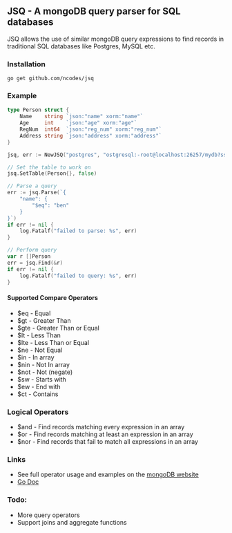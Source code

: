 ## JSQ - A mongoDB query parser for SQL databases

JSQ allows the use of similar mongoDB query expressions to find records in traditional SQL databases like Postgres, MySQL etc. 

### Installation
```
go get github.com/ncodes/jsq
```
### Example

```go
type Person struct {
    Name    string `json:"name" xorm:"name"`
    Age     int    `json:"age" xorm:"age"`
    RegNum  int64  `json:"reg_num" xorm:"reg_num"`
    Address string `json:"address" xorm:"address"`
}

jsq, err := NewJSQ("postgres", "ostgresql:-root@localhost:26257/mydb?sslmode=disable")

// Set the table to work on
jsq.SetTable(Person{}, false)

// Parse a query
err := jsq.Parse(`{
    "name": { 
        "$eq": "ben" 
    }
}`)
if err != nil {
    log.Fatalf("failed to parse: %s", err)
}

// Perform query
var r []Person
err = jsq.Find(&r)
if err != nil {
    log.Fatalf("failed to query: %s", err)
}
```

#### Supported Compare Operators
- $eq  - Equal
- $gt  - Greater Than
- $gte - Greater Than or Equal
- $lt  - Less Than
- $lte - Less Than or Equal
- $ne  - Not Equal
- $in  - In array
- $nin - Not In array
- $not - Not (negate)
- $sw  - Starts with
- $ew  - End with
- $ct  - Contains

### Logical Operators
- $and - Find records matching every expression in an array 
- $or  - Find records matching at least an expression in an array
- $nor - Find records that fail to match all expressions in an array

### Links

- See full operator usage and examples on the [mongoDB website](https://docs.mongodb.com/manual/reference/operator/query/)
- [Go Doc](https://godoc.org/github.com/ncodes/jsq)

### Todo:
- More query operators
- Support joins and aggregate functions

